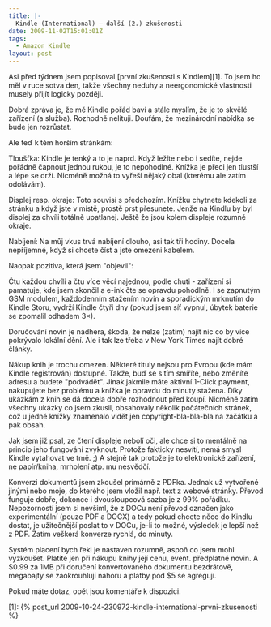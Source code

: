 ```yaml
---
title: |-
  Kindle (International) – další (2.) zkušenosti
date: 2009-11-02T15:01:01Z
tags:
  - Amazon Kindle
layout: post
---
```

Asi před týdnem jsem popisoval [první zkušenosti s Kindlem][1]. To jsem ho měl v ruce sotva den, takže všechny neduhy a neergonomické vlastnosti musely přijít logicky později.

Dobrá zpráva je, že mě Kindle pořád baví a stále myslím, že je to skvělé zařízení (a služba). Rozhodně nelituji. Doufám, že mezinárodní nabídka se bude jen rozrůstat.

Ale teď k těm horším stránkám:

Tloušťka: Kindle je tenký a to je naprd. Když ležíte nebo i sedíte, nejde pořádně čapnout jednou rukou, je to nepohodlné. Knížka je přeci jen tlustší a lépe se drží. Nicméně možná to vyřeší nějaký obal (kterému ale zatím odolávám).

Displej resp. okraje: Toto souvisí s předchozím. Knížku chytnete kdekoli za stránku a když jste v místě, prostě prst přesunete. Jenže na Kindlu by byl displej za chvíli totálně upatlanej. Ještě že jsou kolem displeje rozumné okraje.

Nabíjení: Na můj vkus trvá nabíjení dlouho, asi tak tři hodiny. Docela nepříjemné, když si chcete číst a jste omezeni kabelem.

Naopak pozitiva, která jsem "objevil":

Čtu každou chvíli a čtu více věcí najednou, podle chuti - zařízení si pamatuje, kde jsem skončil a e-ink čte se opravdu pohodlně. I se zapnutým GSM modulem, každodenním stažením novin a sporadickým mrknutím do Kindle Storu, vydrží Kindle čtyři dny (pokud jsem síť vypnul, úbytek baterie se zpomalil odhadem 3×).

Doručování novin je nádhera, škoda, že nelze (zatím) najít nic co by více pokrývalo lokální dění. Ale i tak lze třeba v New York Times najít dobré články.

Nákup knih je trochu omezen. Některé tituly nejsou pro Evropu (kde mám Kindle registrován) dostupné. Takže, buď se s tím smíříte, nebo změníte adresu a budete "podvádět".  Jinak jakmile máte aktivní 1-Click payment, nakupujete bez problému a knížka je opravdu do minuty stažena. Díky ukázkám z knih se dá docela dobře rozhodnout před koupí. Nicméně zatím všechny ukázky co jsem zkusil, obsahovaly několik počátečních stránek, což u jedné knížky znamenalo vidět jen copyright-bla-bla-bla na začátku a pak obsah.

Jak jsem již psal, ze čtení displeje nebolí oči, ale chce si to mentálně na princip jeho fungování zvyknout. Protože fakticky nesvítí, nemá smysl Kindle vytahovat ve tmě. ;) A stejně tak protože je to elektronické zařízení, ne papír/kniha, mrholení atp. mu nesvědčí.

Konverzi dokumentů jsem zkoušel primárně z PDFka. Jednak už vytvořené jinými nebo moje, do kterého jsem vložil např. text z webové stránky. Převod funguje dobře, dokonce i dvousloupcová sazba je z 99% pořádku. Nepozorností jsem si nevšiml, že z DOCu není převod označen jako experimentální (pouze PDF a DOCX) a tedy pokud chcete něco do Kindlu dostat, je užitečnější poslat to v DOCu, je-li to možné, výsledek je lepší než z PDF. Zatím veškerá konverze rychlá, do minuty.

Systém placení bych řekl je nastaven rozumně, aspoň co jsem mohl vyzkoušet. Platíte jen při nákupu knihy její cenu, event. předplatné novin. A $0.99 za 1MB při doručení konvertovaného dokumentu bezdrátově, megabajty se zaokrouhlují nahoru a platby pod $5 se agregují.

Pokud máte dotaz, opět jsou komentáře k dispozici.

[1]: {% post_url 2009-10-24-230972-kindle-international-prvni-zkusenosti %}